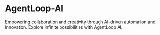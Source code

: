 # AgentLoop-AI
Empowering collaboration and creativity through AI-driven automation and innovation. Explore infinite possibilities with AgentLoop AI.
